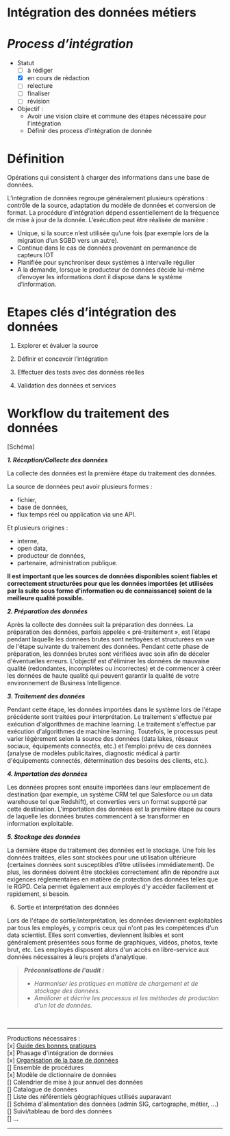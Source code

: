 Intégration des données métiers
=
*Process d’intégration*
==

* Statut
  - [ ] à rédiger
  - [x] en cours de rédaction
  - [ ] relecture
  - [ ] finaliser
  - [ ] révision
  
* Objectif :
  * Avoir une vision claire et commune des étapes nécessaire pour l'intégration
  * Définir des process d'intégration de donnée


Définition
===

Opérations qui consistent à charger des informations dans une base de données.

L’intégration de données regroupe généralement plusieurs opérations : contrôle de la source, adaptation du modèle de données et conversion de format. La procédure d’intégration dépend essentiellement de la fréquence de mise à jour de la donnée.
L’exécution peut être réalisée de manière :
* Unique, si la source n’est utilisée qu’une fois (par exemple lors de la migration d’un SGBD vers un autre).
* Continue dans le cas de données provenant en permanence de capteurs IOT
* Planifiée pour synchroniser deux systèmes à intervalle régulier
* A la demande, lorsque le producteur de données décide lui-même d’envoyer les informations dont il dispose dans le système d’information.


Etapes clés d’intégration des données
===

1. Explorer et évaluer la source

2. Définir et concevoir l’intégration

3. Effectuer des tests avec des données réelles

4. Validation des données et services


Workflow du traitement des données
===

[Schéma]


**_1. Réception/Collecte des données_**

La collecte des données est la première étape du traitement des données.

La source de données peut avoir plusieurs formes :
+ fichier,
+ base de données,
+ flux temps réel ou application via une API.
	
Et plusieurs origines :
+ interne,
+ open data,
+ producteur de données,
+ partenaire, administration publique.
	
**Il est important que les sources de données disponibles soient fiables et correctement structurées pour que les données importées (et utilisées par la suite sous forme d'information ou de connaissance) soient de la meilleure qualité possible.**


**_2. Préparation des données_**

Après la collecte des données suit la préparation des données. La préparation des données, parfois appelée « pré-traitement », est l’étape pendant laquelle les données brutes sont nettoyées et structurées en vue de l'étape suivante du traitement des données. Pendant cette phase de préparation, les données brutes sont vérifiées avec soin afin de déceler d'éventuelles erreurs. L'objectif est d'éliminer les données de mauvaise qualité (redondantes, incomplètes ou incorrectes) et de commencer à créer les données de haute qualité qui peuvent garantir la qualité de votre environnement de Business Intelligence.


**_3. Traitement des données_**

Pendant cette étape, les données importées dans le système lors de l'étape précédente sont traitées pour interprétation. Le traitement s'effectue par exécution d'algorithmes de machine learning. Le traitement s'effectue par exécution d'algorithmes de machine learning. Toutefois, le processus peut varier légèrement selon la source des données (data lakes, réseaux sociaux, équipements connectés, etc.) et l’emploi prévu de ces données (analyse de modèles publicitaires, diagnostic médical à partir d'équipements connectés, détermination des besoins des clients, etc.).


**_4.	Importation des données_**

Les données propres sont ensuite importées dans leur emplacement de destination (par exemple, un système CRM tel que Salesforce ou un data warehouse tel que Redshift), et converties vers un format supporté par cette destination. L'importation des données est la première étape au cours de laquelle les données brutes commencent à se transformer en information exploitable.


**_5.	Stockage des données_**

La dernière étape du traitement des données est le stockage. Une fois les données traitées, elles sont stockées pour une utilisation ultérieure (certaines données sont susceptibles d’être utilisées immédiatement). De plus, les données doivent être stockées correctement afin de répondre aux exigences réglementaires en matière de protection des données telles que le RGPD. Cela permet également aux employés d’y accéder facilement et rapidement, si besoin.


6.	Sortie et interprétation des données

Lors de l'étape de sortie/interprétation, les données deviennent exploitables par tous les employés, y compris ceux qui n'ont pas les compétences d'un data scientist. Elles sont converties, deviennent lisibles et sont généralement présentées sous forme de graphiques, vidéos, photos, texte brut, etc. Les employés disposent alors d'un accès en libre-service aux données nécessaires à leurs projets d'analytique.




>**_Préconnisations de l'audit :_**
>	+ *_Harmoniser les pratiques en matière de chargement et de stockage des données._*
>	+ *_Améliorer et décrire les processus et les méthodes de production d'un lot de données._*

</br>

*******
Productions nécessaires : <br>
	[x] [Guide des bonnes pratiques](guide_bonnes_pratiques.md) <br>
	[x] Phasage d'intégration de données <br>
	[x] [Organisation de la base de données](organisation_bdd.md) <br>
	[] Ensemble de procédures <br>
	[x] Modèle de dictionnaire de données <br>
	[] Calendrier de mise à jour annuel des données <br>
	[] Catalogue de données <br>
	[] Liste des référentiels géographiques utilisés auparavant <br>
	[] Schéma d'alimentation des données (admin SIG, cartographe, métier, ...) <br>
	[] Suivi/tableau de bord des données <br>
	[] ... <br>
*******
